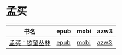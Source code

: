 # 孟买

| 书名 | epub | mobi | azw3 |
| --- | --- | --- | --- |
| [孟买：欲望丛林](http://ct.dalanmei.com/f/31084289-572113941-e6b259) | [epub](http://ct.dalanmei.com/f/31084289-572113941-e6b259) | [mobi](http://ct.dalanmei.com/f/31084289-571714926-e202a8) | [azw3](http://ct.dalanmei.com/f/31084289-572122593-eb85b0) |
